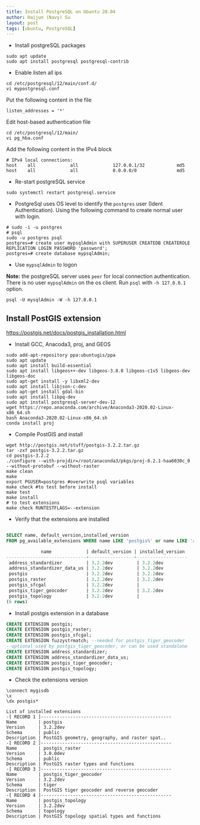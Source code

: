```yaml
---
title: Install PostgreSQL on Ubuntu 20.04
author: Haijun (Navy) Su
layout: post
tags: [ubuntu, PostgreSQL]
---
```


* Install postgreSQL packages
```shell
sudo apt update
sudo apt install postgresql postgresql-contrib
```

* Enable listen all ips

```shell
cd /etc/postgresql/12/main/conf.d/
vi mypostgresql.conf

```
Put the following content in the file

```
listen_addresses = '*' 
```

Edit host-based authentication file

```shell
cd /etc/postgresql/12/main/
vi pg_hba.conf
```

Add the following content in the IPv4 block

```
# IPv4 local connections:
host    all             all             127.0.0.1/32            md5
host    all             all             0.0.0.0/0               md5

```

* Re-start postgreSQL service

```shell
sudo systemctl restart postgresql.service

```


* PostgreSql uses OS level to identify the `postgres` user (Ident Authentication). Using the following command to create normal user with login.

```shell
# sudo -i -u postgres
# psql
sudo -u postgres psql
postgres=# create user mypsqlAdmin with SUPERUSER CREATEDB CREATEROLE REPLICATION LOGIN PASSWORD 'password'; 
postgres=# create database mypsqlAdmin;
```

* Use `mypsqlAdmin` to logon 

**Note:** the postgreSQL server uses `peer` for local connection authentication. There is no user `mypsqlAdmin` on the os client. Run `psql` with `-h 127.0.0.1` option.

```shell
psql -U mysqlAdmin -W -h 127.0.0.1

```

## Install PostGIS extension

<https://postgis.net/docs/postgis_installation.html>

* Install GCC, Anacoda3, proj, and GEOS

```shell
sudo add-apt-repository ppa:ubuntugis/ppa
sudo apt update
sudo apt install build-essential
sudo apt install libgeos++-dev libgeos-3.8.0 libgeos-c1v5 libgeos-dev libgeos-doc
sudo apt-get install -y libxml2-dev
sudo apt install libjson-c-dev
sudo apt-get install gdal-bin
sudo apt install libpq-dev
sudo apt install postgresql-server-dev-12
wget https://repo.anaconda.com/archive/Anaconda3-2020.02-Linux-x86_64.sh
bash Anaconda3-2020.02-Linux-x86_64.sh
conda install proj
```

* Compile PostGIS and install

```
wget http://postgis.net/stuff/postgis-3.2.2.tar.gz
tar -zxf postgis-3.2.2.tar.gz
cd postgis-3.2.2
./configure --with-projdir=/root/anaconda3/pkgs/proj-6.2.1-haa6030c_0 --without-protobuf --without-raster
make clean
make
export PGUSER=postgres #overwrite psql variables
make check #to test before install
make test
make install
# to test extensions
make check RUNTESTFLAGS=--extension
```

* Verify that the extensions are installed

```sql

SELECT name, default_version,installed_version
FROM pg_available_extensions WHERE name LIKE 'postgis%' or name LIKE 'address%';

             name             | default_version | installed_version
------------------------------+-----------------+-------------------
 address_standardizer         | 3.2.2dev         | 3.2.2dev
 address_standardizer_data_us | 3.2.2dev         | 3.2.2dev
 postgis                      | 3.2.2dev         | 3.2.2dev
 postgis_raster               | 3.2.2dev         | 3.2.2dev
 postgis_sfcgal               | 3.2.2dev         |
 postgis_tiger_geocoder       | 3.2.2dev         | 3.2.2dev
 postgis_topology             | 3.2.2dev         |
(6 rows)

```

* Install postgis extension in a database

```sql
CREATE EXTENSION postgis;
CREATE EXTENSION postgis_raster;
CREATE EXTENSION postgis_sfcgal;
CREATE EXTENSION fuzzystrmatch; --needed for postgis_tiger_geocoder
--optional used by postgis_tiger_geocoder, or can be used standalone
CREATE EXTENSION address_standardizer;
CREATE EXTENSION address_standardizer_data_us;
CREATE EXTENSION postgis_tiger_geocoder;
CREATE EXTENSION postgis_topology;

```

* Check the extensions version

```psql
\connect mygisdb
\x
\dx postgis*
```

```
List of installed extensions
-[ RECORD 1 ]-------------------------------------------------
Name        | postgis
Version     | 3.2.2dev
Schema      | public
Description | PostGIS geometry, geography, and raster spat..
-[ RECORD 2 ]-------------------------------------------------
Name        | postgis_raster
Version     | 3.0.0dev
Schema      | public
Description | PostGIS raster types and functions
-[ RECORD 3 ]-------------------------------------------------
Name        | postgis_tiger_geocoder
Version     | 3.2.2dev
Schema      | tiger
Description | PostGIS tiger geocoder and reverse geocoder
-[ RECORD 4 ]-------------------------------------------------
Name        | postgis_topology
Version     | 3.2.2dev
Schema      | topology
Description | PostGIS topology spatial types and functions
```
